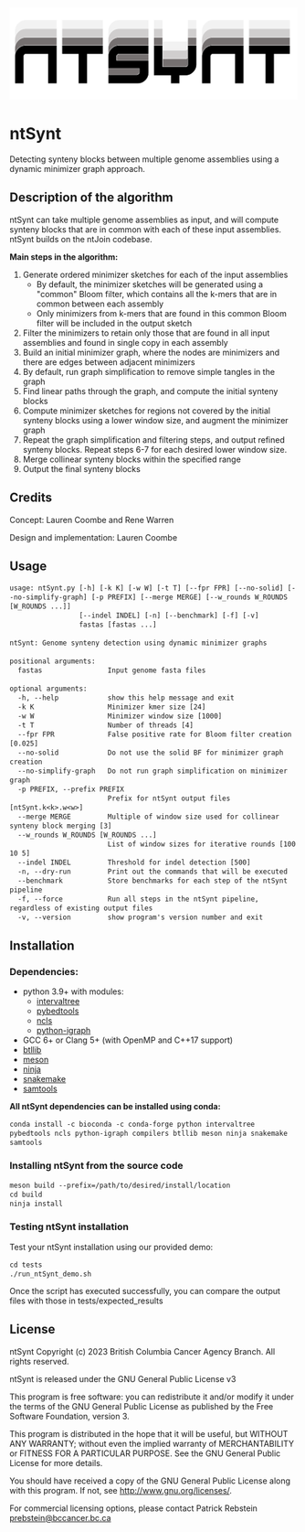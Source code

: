 ![Logo](https://github.com/bcgsc/ntSynt/blob/main/logo/ntsynt-logo.png)

# ntSynt

Detecting synteny blocks between multiple genome assemblies using a dynamic minimizer graph approach.

## Description of the algorithm

ntSynt can take multiple genome assemblies as input, and will compute synteny blocks that are in common with each of these input assemblies. ntSynt builds on the ntJoin codebase.

**Main steps in the algorithm:**
1. Generate ordered minimizer sketches for each of the input assemblies
    * By default, the minimizer sketches will be generated using a "common" Bloom filter, which contains all the k-mers that are in common between each assembly
    * Only minimizers from k-mers that are found in this common Bloom filter will be included in the output sketch
2. Filter the minimizers to retain only those that are found in all input assemblies and found in single copy in each assembly
3. Build an initial minimizer graph, where the nodes are minimizers and there are edges between adjacent minimizers
4. By default, run graph simplification to remove simple tangles in the graph
5. Find linear paths through the graph, and compute the initial synteny blocks
6. Compute minimizer sketches for regions not covered by the initial synteny blocks using a lower window size, and augment the minimizer graph
7. Repeat the graph simplification and filtering steps, and output refined synteny blocks. Repeat steps 6-7 for each desired lower window size.
8. Merge collinear synteny blocks within the specified range
9. Output the final synteny blocks

## Credits

Concept: Lauren Coombe and Rene Warren

Design and implementation: Lauren Coombe

## Usage

```
usage: ntSynt.py [-h] [-k K] [-w W] [-t T] [--fpr FPR] [--no-solid] [--no-simplify-graph] [-p PREFIX] [--merge MERGE] [--w_rounds W_ROUNDS [W_ROUNDS ...]]
                 [--indel INDEL] [-n] [--benchmark] [-f] [-v]
                 fastas [fastas ...]

ntSynt: Genome synteny detection using dynamic minimizer graphs

positional arguments:
  fastas                Input genome fasta files

optional arguments:
  -h, --help            show this help message and exit
  -k K                  Minimizer kmer size [24]
  -w W                  Minimizer window size [1000]
  -t T                  Number of threads [4]
  --fpr FPR             False positive rate for Bloom filter creation [0.025]
  --no-solid            Do not use the solid BF for minimizer graph creation
  --no-simplify-graph   Do not run graph simplification on minimizer graph
  -p PREFIX, --prefix PREFIX
                        Prefix for ntSynt output files [ntSynt.k<k>.w<w>]
  --merge MERGE         Multiple of window size used for collinear synteny block merging [3]
  --w_rounds W_ROUNDS [W_ROUNDS ...]
                        List of window sizes for iterative rounds [100 10 5]
  --indel INDEL         Threshold for indel detection [500]
  -n, --dry-run         Print out the commands that will be executed
  --benchmark           Store benchmarks for each step of the ntSynt pipeline
  -f, --force           Run all steps in the ntSynt pipeline, regardless of existing output files
  -v, --version         show program's version number and exit
```

## Installation

### Dependencies:
- python 3.9+ with modules:
  - [intervaltree](https://github.com/chaimleib/intervaltree)
  - [pybedtools](https://daler.github.io/pybedtools/)
  - [ncls](https://github.com/pyranges/ncls)
  - [python-igraph](https://python.igraph.org/en/stable/)
- GCC 6+ or Clang 5+ (with OpenMP and C++17 support)
- [btllib](https://github.com/bcgsc/btllib)
- [meson](https://mesonbuild.com/)
- [ninja](https://ninja-build.org/)
- [snakemake](https://snakemake.readthedocs.io/en/stable/)
- [samtools](http://www.htslib.org/)

**All ntSynt dependencies can be installed using conda:**
```
conda install -c bioconda -c conda-forge python intervaltree pybedtools ncls python-igraph compilers btllib meson ninja snakemake samtools
```

### Installing ntSynt from the source code
```
meson build --prefix=/path/to/desired/install/location
cd build
ninja install
```

### Testing ntSynt installation
Test your ntSynt installation using our provided demo:
```
cd tests
./run_ntSynt_demo.sh 
```
Once the script has executed successfully, you can compare the output files with those in tests/expected_results

## License
ntSynt Copyright (c) 2023 British Columbia Cancer Agency Branch. All rights reserved.

ntSynt is released under the GNU General Public License v3

This program is free software: you can redistribute it and/or modify it under the terms of the GNU General Public License as published by the Free Software Foundation, version 3.

This program is distributed in the hope that it will be useful, but WITHOUT ANY WARRANTY; without even the implied warranty of MERCHANTABILITY or FITNESS FOR A PARTICULAR PURPOSE. See the GNU General Public License for more details.

You should have received a copy of the GNU General Public License along with this program. If not, see http://www.gnu.org/licenses/.

For commercial licensing options, please contact Patrick Rebstein prebstein@bccancer.bc.ca
